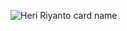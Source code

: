 ![Heri Riyanto card name](https://cardivo.vercel.app/api?name=Heri%20Riyanto&description=Hi,%20i%27m%20a%20front%20end%20web%20developer%20Nice%20to%20meet%20you%20%&image=https://avatars.githubusercontent.com/u/170798549?v=4&backgroundColor=%23181816&instagram=heri.riynt&linkedin=Heri%20Riyanto&github=auryncode&pattern=topography&colorPattern=%236f851c&disableAnimation=true&iconColor=%2390aa6c&fontColor=%23d3f3ce)
